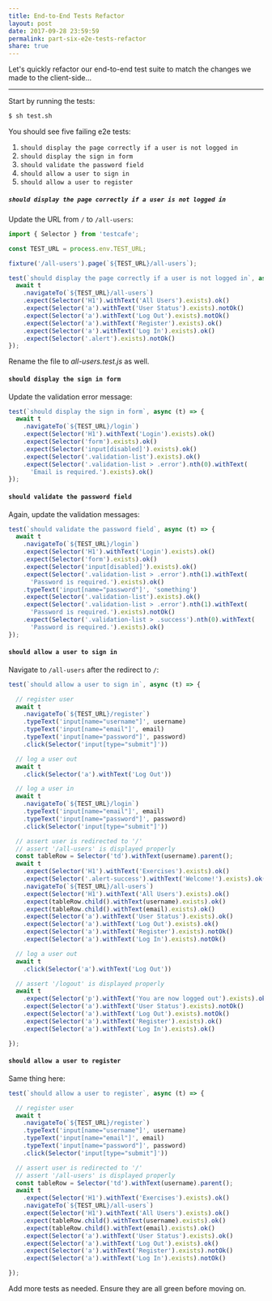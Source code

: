 ```yaml
---
title: End-to-End Tests Refactor
layout: post
date: 2017-09-28 23:59:59
permalink: part-six-e2e-tests-refactor
share: true
---
```


Let's quickly refactor our end-to-end test suite to match the changes we made to the client-side...

---

Start by running the tests:

```sh
$ sh test.sh
```

You should see five failing e2e tests:

1. `should display the page correctly if a user is not logged in`
1. `should display the sign in form`
1. `should validate the password field`
1. `should allow a user to sign in`
1. `should allow a user to register`

##### `should display the page correctly if a user is not logged in`

Update the URL from `/` to `/all-users`:

```javascript
import { Selector } from 'testcafe';

const TEST_URL = process.env.TEST_URL;

fixture('/all-users').page(`${TEST_URL}/all-users`);

test(`should display the page correctly if a user is not logged in`, async (t) => {
  await t
    .navigateTo(`${TEST_URL}/all-users`)
    .expect(Selector('H1').withText('All Users').exists).ok()
    .expect(Selector('a').withText('User Status').exists).notOk()
    .expect(Selector('a').withText('Log Out').exists).notOk()
    .expect(Selector('a').withText('Register').exists).ok()
    .expect(Selector('a').withText('Log In').exists).ok()
    .expect(Selector('.alert').exists).notOk()
});
```

Rename the file to *all-users.test.js* as well.

#### `should display the sign in form`

Update the validation error message:

```javascript
test(`should display the sign in form`, async (t) => {
  await t
    .navigateTo(`${TEST_URL}/login`)
    .expect(Selector('H1').withText('Login').exists).ok()
    .expect(Selector('form').exists).ok()
    .expect(Selector('input[disabled]').exists).ok()
    .expect(Selector('.validation-list').exists).ok()
    .expect(Selector('.validation-list > .error').nth(0).withText(
      'Email is required.').exists).ok()
});
```

#### `should validate the password field`

Again, update the validation messages:

```javascript
test(`should validate the password field`, async (t) => {
  await t
    .navigateTo(`${TEST_URL}/login`)
    .expect(Selector('H1').withText('Login').exists).ok()
    .expect(Selector('form').exists).ok()
    .expect(Selector('input[disabled]').exists).ok()
    .expect(Selector('.validation-list > .error').nth(1).withText(
      'Password is required.').exists).ok()
    .typeText('input[name="password"]', 'something')
    .expect(Selector('.validation-list').exists).ok()
    .expect(Selector('.validation-list > .error').nth(1).withText(
      'Password is required.').exists).notOk()
    .expect(Selector('.validation-list > .success').nth(0).withText(
      'Password is required.').exists).ok()
});
```

#### `should allow a user to sign in`

Navigate to `/all-users` after the redirect to `/`:

```javascript
test(`should allow a user to sign in`, async (t) => {

  // register user
  await t
    .navigateTo(`${TEST_URL}/register`)
    .typeText('input[name="username"]', username)
    .typeText('input[name="email"]', email)
    .typeText('input[name="password"]', password)
    .click(Selector('input[type="submit"]'))

  // log a user out
  await t
    .click(Selector('a').withText('Log Out'))

  // log a user in
  await t
    .navigateTo(`${TEST_URL}/login`)
    .typeText('input[name="email"]', email)
    .typeText('input[name="password"]', password)
    .click(Selector('input[type="submit"]'))

  // assert user is redirected to '/'
  // assert '/all-users' is displayed properly
  const tableRow = Selector('td').withText(username).parent();
  await t
    .expect(Selector('H1').withText('Exercises').exists).ok()
    .expect(Selector('.alert-success').withText('Welcome!').exists).ok()
    .navigateTo(`${TEST_URL}/all-users`)
    .expect(Selector('H1').withText('All Users').exists).ok()
    .expect(tableRow.child().withText(username).exists).ok()
    .expect(tableRow.child().withText(email).exists).ok()
    .expect(Selector('a').withText('User Status').exists).ok()
    .expect(Selector('a').withText('Log Out').exists).ok()
    .expect(Selector('a').withText('Register').exists).notOk()
    .expect(Selector('a').withText('Log In').exists).notOk()

  // log a user out
  await t
    .click(Selector('a').withText('Log Out'))

  // assert '/logout' is displayed properly
  await t
    .expect(Selector('p').withText('You are now logged out').exists).ok()
    .expect(Selector('a').withText('User Status').exists).notOk()
    .expect(Selector('a').withText('Log Out').exists).notOk()
    .expect(Selector('a').withText('Register').exists).ok()
    .expect(Selector('a').withText('Log In').exists).ok()

});
```

#### `should allow a user to register`

Same thing here:

```javascript
test(`should allow a user to register`, async (t) => {

  // register user
  await t
    .navigateTo(`${TEST_URL}/register`)
    .typeText('input[name="username"]', username)
    .typeText('input[name="email"]', email)
    .typeText('input[name="password"]', password)
    .click(Selector('input[type="submit"]'))

  // assert user is redirected to '/'
  // assert '/all-users' is displayed properly
  const tableRow = Selector('td').withText(username).parent();
  await t
    .expect(Selector('H1').withText('Exercises').exists).ok()
    .navigateTo(`${TEST_URL}/all-users`)
    .expect(Selector('H1').withText('All Users').exists).ok()
    .expect(tableRow.child().withText(username).exists).ok()
    .expect(tableRow.child().withText(email).exists).ok()
    .expect(Selector('a').withText('User Status').exists).ok()
    .expect(Selector('a').withText('Log Out').exists).ok()
    .expect(Selector('a').withText('Register').exists).notOk()
    .expect(Selector('a').withText('Log In').exists).notOk()

});
```

Add more tests as needed. Ensure they are all green before moving on.
